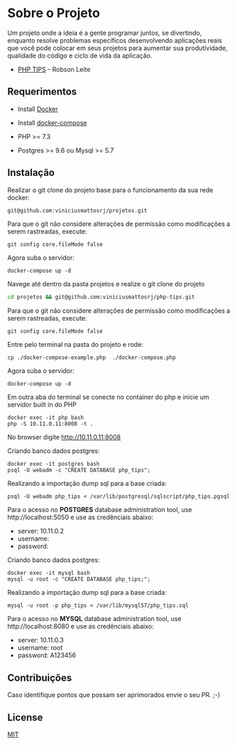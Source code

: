# Sobre o Projeto
Um projeto onde a ideia é a gente programar juntos, se divertindo, enquanto resolve problemas específicos desenvolvendo aplicações reais que você pode colocar em seus projetos para aumentar sua produtividade, qualidade do código e ciclo de vida da aplicação.
- <a href="https://www.youtube.com/results?search_query=%23phptips">PHP TIPS</a> - Robson Leite


## Requerimentos

- Install <a href="https://docs.docker.com/install/">Docker</a>

- Install <a href="https://docs.docker.com/compose/install/">docker-compose</a>

- PHP >= 7.3

- Postgres >= 9.6 ou Mysql >= 5.7


## Instalação
Realizar o git clone do projeto base para o funcionamento da sua rede docker:
```bash
git@github.com:viniciusmattosrj/projetos.git
```

Para que o git não considere alterações de permissão como modificações a serem rastreadas, execute:
```
git config core.fileMode false
```

Agora suba o servidor:
```
docker-compose up -d
```

Navege até dentro da pasta projetos e realize o git clone do projeto
```bash
cd projetos && git@github.com:viniciusmattosrj/php-tips.git
```

Para que o git não considere alterações de permissão como modificações a serem rastreadas, execute:
```
git config core.fileMode false
```

Entre pelo terminal na pasta do projeto e rode:
```
cp ./docker-compose-example.php  ./docker-compose.php
```

Agora suba o servidor:
```
docker-compose up -d
```

Em outra aba do terminal se conecte no container do php e inicie um servidor built in do PHP
```
docker exec -it php bash
php -S 10.11.0.11:8008 -t .
```

No browser digite http://10.11.0.11:8008

Criando banco dados postgres: 

```
docker exec -it postgres bash
psql -U webadm -c "CREATE DATABASE php_tips";
```

Realizando a importação dump sql para a base criada:
```
psql -U webadm php_tips < /var/lib/postgresql/sqlscript/php_tips.pgsql
```

Para o acesso no <strong>POSTGRES</strong> database administration tool, use http://localhost:5050 e use as credênciais abaixo:

  - server: 10.11.0.2
  - username:
  - password:


Criando banco dados postgres: 

```
docker exec -it mysql bash
mysql -u root -c "CREATE DATABASE php_tips;";
```

Realizando a importação dump sql para a base criada:
```
mysql -u root -p php_tips < /var/lib/mysql57/php_tips.sql
```

Para o acesso no <strong>MYSQL</strong> database administration tool, use http://localhost:8080 e use as credênciais abaixo:

  - server: 10.11.0.3
  - username: root 
  - password: A123456


## Contribuições
Caso identifique pontos
que possam ser aprimorados envie o seu PR. ;-)


## License
[MIT](https://choosealicense.com/licenses/mit/)
